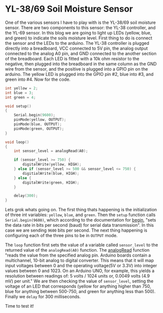 # YL-38/69 Soil Moisture Sensor

One of the various sensors I have to play with is the YL-38/69 soil moisture sensor. There are two components to this sensor: the YL-38 controller, and the YL-69 sensor. In this blog we are going to light up LEDs (yellow, blue, and green) to indicate the soils moisture level. First thing to do is connect the sensor and the LEDs to the arduino. The YL-38 controller is plugged directly into a breadboard, VCC connected to 5V pin, the analog output connected to the analog A0 pin, and GND connected to the another section of the breadboard. Each LED is fitted with a 10k ohm resistor to the negative, then plugged into the breadboard in the same column as the GND wire from the sensor, and the positive is plugged into a GPIO pin on the arduino. The yellow LED is plugged into the GPIO pin #2, blue into #3, and green into #4. Now for the code.

```C
int yellow = 2;
int blue = 3;
int green = 4;

void setup()
{
    Serial.begin(9600);
    pinMode(yellow, OUTPUT);
    pinMode(blue, OUTPUT);
    pinMode(green, OUTPUT);
}

void loop()
{
    int sensor_level = analogRead(A0);

    if (sensor_level >= 750) {
        digitalWrite(yellow, HIGH);
    } else if (sensor_level >= 500 && sensor_level <= 750) {
        digitialWrite(blue, HIGH);
    } else {
        digitalWrite(green, HIGH);
    }

    delay(300);
}
```

Lets grok whats going on. The first thing thats happening is the initialization of three int variables: `yellow`, `blue`, and `green`. Then the `setup` function calls `Serial.begin(9600)`, which according to the documentation for [begin](https://www.arduino.cc/reference/en/language/functions/communication/serial/begin/), "sets the data rate in bits per second (baud) for serial data transmission". In this case we are sending `9600` bits per second. The next thing happening is configuring each of the three pins to be in `OUTPUT` mode.

The `loop` function first sets the value of a variable called `sensor_level` to the returned value of the `analogRead(A0)` function. The [analogRead](https://www.arduino.cc/reference/en/language/functions/analog-io/analogread/) function "reads the value from the specified analog pin. Arduino boards contain a multichannel, 10-bit analog to digital converter. This means that it will map input voltages between 0 and the operating voltage(5V or 3.3V) into integer values between 0 and 1023. On an Arduino UNO, for example, this yields a resolution between readings of: 5 volts / 1024 units or, 0.0049 volts (4.9 mV) per unit." We are then checking the value of `sensor_level`, setting the voltage of an LED that corresponds (yellow for anything higher than 750, blue for anything between 500-750, and green for anything less than 500). Finally we `delay` for 300 milliseconds.

Time to test it!